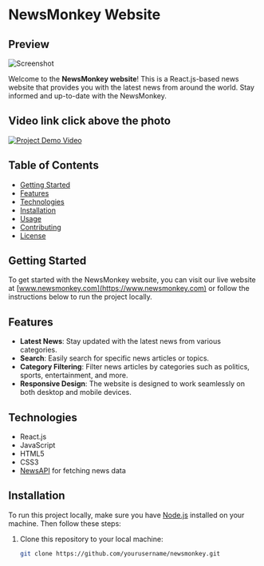 # NewsMonkey Website

## Preview
![Screenshot](https://i.ibb.co/BN0s6NK/Screenshot-85.png)

Welcome to the **NewsMonkey website**! This is a React.js-based news website that provides you with the latest news from around the world. Stay informed and up-to-date with the NewsMonkey.

## Video link click above the photo
[![Project Demo Video](http://img.youtube.com/vi/iWch2OYLleQ/0.jpg)](http://www.youtube.com/watch?v=iWch2OYLleQ)
## Table of Contents

- [Getting Started](#getting-started)
- [Features](#features)
- [Technologies](#technologies)
- [Installation](#installation)
- [Usage](#usage)
- [Contributing](#contributing)
- [License](#license)

## Getting Started

To get started with the NewsMonkey website, you can visit our live website at [www.newsmonkey.com](https://www.newsmonkey.com) or follow the instructions below to run the project locally.

## Features

- **Latest News**: Stay updated with the latest news from various categories.
- **Search**: Easily search for specific news articles or topics.
- **Category Filtering**: Filter news articles by categories such as politics, sports, entertainment, and more.
- **Responsive Design**: The website is designed to work seamlessly on both desktop and mobile devices.

## Technologies

- React.js
- JavaScript
- HTML5
- CSS3
- [NewsAPI](https://newsapi.org/) for fetching news data

## Installation

To run this project locally, make sure you have [Node.js](https://nodejs.org/) installed on your machine. Then follow these steps:

1. Clone this repository to your local machine:

   ```bash
   git clone https://github.com/yourusername/newsmonkey.git
